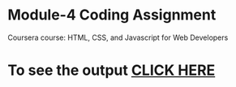 

# Module-4 Coding Assignment

Coursera course: HTML, CSS, and Javascript for Web Developers

# To see the output [CLICK HERE](s-naveenkumar-001.github.io/Coursera-HTML-CSS-and-JavaScript-for-Web-Developers/Assignments/module-4/index.html)

